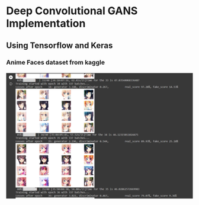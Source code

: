# Deep Convolutional GANS Implementation
## Using Tensorflow and Keras
### Anime Faces dataset from kaggle
####

<img src="https://github.com/aver-roes/DCGAN/blob/main/dcgan.png?raw=true" alt="dcgan"/>

